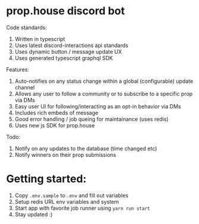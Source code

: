 # prop.house discord bot

Code standards:
1. Written in typescript
2. Uses latest discord-interactions api standards
3. Uses dynamic button / message update UX
4. Uses generated typescript graphql SDK

Features:
1. Auto-notifies on any status change within a global (configurable) update channel
2. Allows any user to follow a community or to subscribe to a specific prop via DMs
3. Easy user UI for following/interacting as an opt-in behavior via DMs
4. Includes rich embeds of message
5. Good error handling / job queing for maintainance (uses redis)
6. Uses new js SDK for prop.house

Todo:
1. Notify on any updates to the database (time changed etc)
2. Notify winners on their prop submissions

# Getting started:

1. Copy `.env.sample` to `.env` and fill out variables
2. Setup redis URL env variables and system
3. Start app with favorite job runner using `yarn run start`
4. Stay updated :)